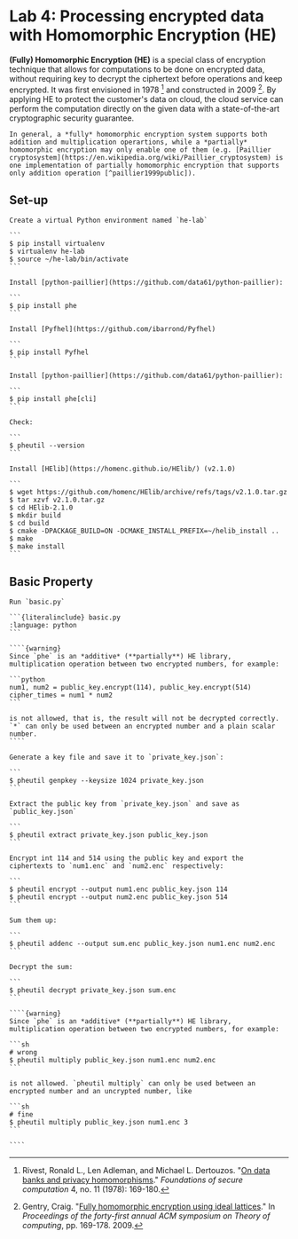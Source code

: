 # Lab 4: Processing encrypted data with Homomorphic Encryption (HE)

**(Fully) Homomorphic Encryption (HE)** is a special class of encryption technique that allows for computations to be done on encrypted data, without requiring key to decrypt the ciphertext before operations and keep encrypted. It was first envisioned in 1978 [^rivest1978data] and constructed in 2009 [^gentry2009fully]. By applying HE to protect the customer's data on cloud, the cloud service can perform the computation directly on the given data with a state-of-the-art cryptographic security guarantee.

```{seealso}
In general, a *fully* homomorphic encryption system supports both addition and multiplication operartions, while a *partially* homomorphic encryption may only enable one of them (e.g. [Paillier cryptosystem](https://en.wikipedia.org/wiki/Paillier_cryptosystem) is one implementation of partially homomorphic encryption that supports only addition operation [^paillier1999public]).
```

[^paillier1999public]: Paillier, Pascal. "[Public-key cryptosystems based on composite degree residuosity classes](http://citeseerx.ist.psu.edu/viewdoc/download?doi=10.1.1.2.8294&rep=rep1&type=pdf)." In *International conference on the theory and applications of cryptographic techniques*, pp. 223-238. Springer, Berlin, Heidelberg, 1999.

[^rivest1978data]: Rivest, Ronald L., Len Adleman, and Michael L. Dertouzos. "[On data banks and privacy homomorphisms](http://citeseerx.ist.psu.edu/viewdoc/download?doi=10.1.1.500.3989&rep=rep1&type=pdf)." *Foundations of secure computation* 4, no. 11 (1978): 169-180.

[^gentry2009fully]: Gentry, Craig. "[Fully homomorphic encryption using ideal lattices](https://citeseerx.ist.psu.edu/viewdoc/download?doi=10.1.1.362.7592&rep=rep1&type=pdf)." In *Proceedings of the forty-first annual ACM symposium on Theory of computing*, pp. 169-178. 2009.

## Set-up

````{tabbed} Python
Create a virtual Python environment named `he-lab`

```
$ pip install virtualenv
$ virtualenv he-lab
$ source ~/he-lab/bin/activate
```

Install [python-paillier](https://github.com/data61/python-paillier):

```
$ pip install phe
```

Install [Pyfhel](https://github.com/ibarrond/Pyfhel)

```
$ pip install Pyfhel
```

````

````{tabbed} CLI
Install [python-paillier](https://github.com/data61/python-paillier):

```
$ pip install phe[cli]
```

Check:

```
$ pheutil --version
```

````


````{tabbed} C++
Install [HElib](https://homenc.github.io/HElib/) (v2.1.0)

```
$ wget https://github.com/homenc/HElib/archive/refs/tags/v2.1.0.tar.gz
$ tar xzvf v2.1.0.tar.gz
$ cd HElib-2.1.0
$ mkdir build
$ cd build
$ cmake -DPACKAGE_BUILD=ON -DCMAKE_INSTALL_PREFIX=~/helib_install ..
$ make
$ make install
```

````

## Basic Property

`````{tabbed} Python
Run `basic.py`

```{literalinclude} basic.py
:language: python
```

````{warning}
Since `phe` is an *additive* (**partially**) HE library, multiplication operation between two encrypted numbers, for example:

```python
num1, num2 = public_key.encrypt(114), public_key.encrypt(514)
cipher_times = num1 * num2
```

is not allowed, that is, the result will not be decrypted correctly. `*` can only be used between an encrypted number and a plain scalar number.
````

`````

`````{tabbed} CLI
Generate a key file and save it to `private_key.json`:

```
$ pheutil genpkey --keysize 1024 private_key.json
```

Extract the public key from `private_key.json` and save as `public_key.json`

```
$ pheutil extract private_key.json public_key.json
```

Encrypt int 114 and 514 using the public key and export the ciphertexts to `num1.enc` and `num2.enc` respectively:

```
$ pheutil encrypt --output num1.enc public_key.json 114
$ pheutil encrypt --output num2.enc public_key.json 514
```

Sum them up:

```
$ pheutil addenc --output sum.enc public_key.json num1.enc num2.enc
```

Decrypt the sum:

```
$ pheutil decrypt private_key.json sum.enc
```

````{warning}
Since `phe` is an *additive* (**partially**) HE library, multiplication operation between two encrypted numbers, for example:

```sh
# wrong
$ pheutil multiply public_key.json num1.enc num2.enc
```

is not allowed. `pheutil multiply` can only be used between an encrypted number and an uncrypted number, like

```sh
# fine
$ pheutil multiply public_key.json num1.enc 3
```

````

`````
